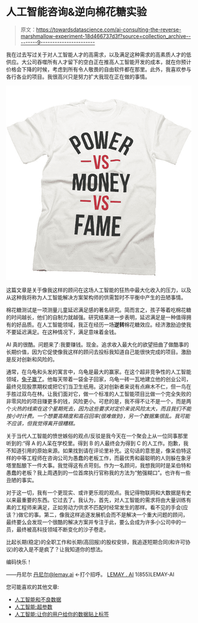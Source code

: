 # 人工智能咨询&逆向棉花糖实验

> 原文：<https://towardsdatascience.com/ai-consulting-the-reverse-marshmallow-experiment-18d466737d3f?source=collection_archive---------9----------------------->

我在过去写过关于对人工智能人才的高需求，以及满足这种需求的高素质人才的低供应。大公司吞噬所有人才留下的空白正在推高人工智能开发的成本，就在你预计价格会下降的时候，考虑到所有令人敬畏的自由软件都在那里。此外，我喜欢参与各行各业的项目。我很高兴只是努力扩大我现在正在做的事情。

![](img/226e506f4e564ab68722746b04a9d689.png)

这篇文章是关于像我这样的顾问在这场人工智能的狂热中最大化收入的压力，以及从这种我将称为人工智能解决方案架构师的供需暂时不平衡中产生的丑陋事情。

棉花糖测试是一项测量儿童延迟满足感的著名研究。简而言之，孩子等着吃棉花糖的时间越长，他们的自制力就越强。研究结果进一步表明，延迟满足是一种值得拥有的好品质。在人工智能领域，我正在经历一场**逆转**棉花糖效应。经济激励迫使我不要延迟满足。在这种情况下，满足意味着金钱。

AI 真的很酷。问题来了:我要赚钱。现金。追求收入最大化的欲望扭曲了做酷事的长期价值，因为它促使像我这样的顾问去投标我知道自己能很快完成的项目。激励是反对创新和风险的。

通常，在乌龟和头发的寓言中，乌龟是最大的赢家。在这个超非竞争性的人工智能领域，[兔子赢了](http://www.smbc-comics.com/comic/2014-09-17)。他每天带着一袋金子回家，乌龟一砖一瓦地建立他的创业公司，最终兑现股票期权或把它们当卫生纸用。这对创新者来说有点麻木不仁，但一鸟在手胜过双鸟在林。让我们面对它，做一个标准的人工智能项目比做一个完全失败的非零风险的项目赚更多的钱，风险更小。可悲的是，我不得不让不是一个，而是两个*火热的线索在这个星期死去，因为这些要求对定价来说风险太大，而且我们不能按小时计费。一个想要高精度和高召回率(很难做到)，另一个数据集很乱。我可能不应该，但我觉得离开很糟糕。*

关于当代人工智能的愤世嫉俗的观点/反驳是我今天在一个聚会上从一位同事那里听到的:“得 A 的人呆在学校里。得到 B 的人最终会为得到 C 的人工作。抱歉，我不知道引用的原始来源。如果找到请在评论里补充。这句话的意思是，像呆伯特这样的中等工程师在咨询公司为愚蠢的老板工作，而最优秀和最聪明的人则躲在象牙塔里酝酿下一件大事。我觉得这有点苛刻。作为一名顾问，我想我同时是呆伯特和愚蠢的老板？我上周遇到的一位首席执行官称我的方法为“勉强糊口”。也许有一些丑陋的事实。

对于这一切，我有一个更现实、或许更乐观的观点。我记得物联网和大数据是有史以来最重要的东西。它过去了。我认为，首先，对人工智能的需求将由大量训练有素的工程师来满足，正如劳动力供求不匹配时经常发生的那样。看不见的手会(应该？)做它的事。第二，像我这样追逐发展机会而不是解决一个重大问题的顾问，最终要么会发现一个很酷的解决方案并专注于此，要么会成为许多小公司中的一员，最终被高科技领域不断变化的沙子卷走。

比起长期(稳定)的全职工作和长期(高回报)的股权安排，我追逐短期合同(和许可协议)的收入是不是疯了？让我知道你的想法。

编码快乐！

——丹尼尔
[丹尼尔@lemay.ai](mailto:daniel@lemay.ai) ←打个招呼。
[LEMAY . AI](https://lemay.ai)
1(855)LEMAY-AI

您可能喜欢的其他文章:

*   [人工智能和不良数据](/artificial-intelligence-and-bad-data-fbf2564c541a)
*   [人工智能:超参数](/artificial-intelligence-hyperparameters-48fa29daa516)
*   [人工智能:让你的用户给你的数据贴上标签](https://medium.com/towards-data-science/artificial-intelligence-get-your-users-to-label-your-data-b5fa7c0c9e00)